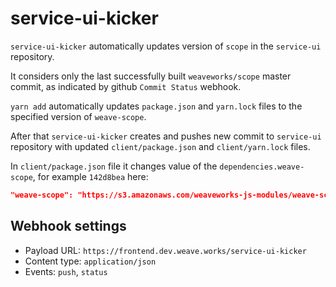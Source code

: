# service-ui-kicker

`service-ui-kicker` automatically updates version of `scope` in the `service-ui` repository.

It considers only the last successfully built `weaveworks/scope` master commit, as indicated by github `Commit Status` webhook.

`yarn add` automatically updates `package.json` and `yarn.lock` files to the specified version of `weave-scope`.

After that `service-ui-kicker` creates and pushes new commit to `service-ui` repository with updated `client/package.json` and `client/yarn.lock` files.

In `client/package.json` file it changes value of the `dependencies.weave-scope`, for example `142d8bea` here:

```json
"weave-scope": "https://s3.amazonaws.com/weaveworks-js-modules/weave-scope/142d8bea/weave-scope.tgz"
```

## Webhook settings

* Payload URL: `https://frontend.dev.weave.works/service-ui-kicker`
* Content type: `application/json`
* Events: `push`, `status`
